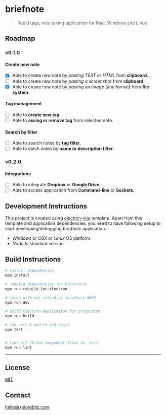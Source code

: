 # briefnote

> Rapid tags, note taking application for Mac, Windows and Linux

## Roadmap
### v0.1.0
#### Create new note
- [x] Able to create new note by *pasting TEXT or HTML* from **clipboard**.
- [ ] Able to create new note by *pasting a screenshot* from **clipboard**.
- [x] Able to create new note by *pasting an Image* (any format) from **file system**.
#### Tag management
- [ ] Able to **create new tag**.
- [ ] Able to **assing or remove tag** from selected note.
#### Search by filter
- [ ] Able to search notes by **tag filter**.
- [ ] Able to serch notes by **name or description filter**.

### v0.2.0
#### Integrations
- [ ] Able to integrate **Dropbox** or **Google Drive**.
- [ ] Able to access application from **Command-line** or **Sockets**.

## Development Instructions
This project is created using [electron-vue](https://github.com/SimulatedGREG/electron-vue) template. Apart from this template and application dependencies, you need to have following setup to start developing/debugging *briefnote* application.
* *Windows* or *OSX* or *Linux* OS platform
* *NodeJs* standard version

## Build Instructions

``` bash
# install dependencies
npm install

# rebuild dependencies for ElectronJs
npm run rebuild-for-electron

# serve with hot reload at localhost:9080
npm run dev

# build electron application for production
npm run build

# run unit & end-to-end tests
npm test


# lint all JS/Vue component files in `src/`
npm run lint

```
---

## License
[MIT](https://opensource.org/licenses/MIT)

## Contact
[hello@xplorebits.com](mailto:hello@xplorebits.com)
